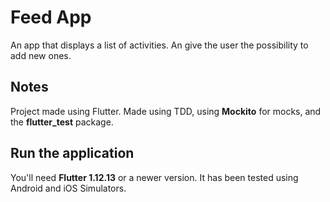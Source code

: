 # Feed App

An app that displays a list of activities. An give the user the possibility to add new ones.

## Notes

Project made using Flutter. Made using TDD, using **Mockito** for mocks, and the **flutter_test** package.

## Run the application

You'll need **Flutter 1.12.13** or a newer version. It has been tested using Android and iOS Simulators.